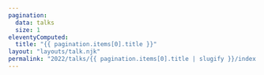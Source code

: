 ```yaml
---
pagination:
  data: talks
  size: 1
eleventyComputed:
  title: "{{ pagination.items[0].title }}"
layout: "layouts/talk.njk"
permalink: "2022/talks/{{ pagination.items[0].title | slugify }}/index.html"
---
```

